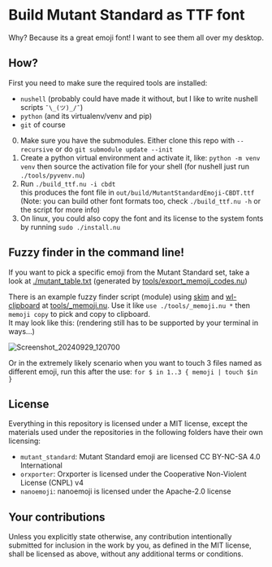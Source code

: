 # Build Mutant Standard as TTF font

Why? Because its a great emoji font! I want to see them all over my desktop.

## How?

First you need to make sure the required tools are installed:

- `nushell` (probably could have made it without, but I like to write nushell scripts `¯\_(ツ)_/¯`)
- `python` (and its virtualenv/venv and pip)
- `git` of course

0. Make sure you have the submodules. Either clone this repo with `--recursive` or do `git submodule update --init`
1. Create a python virtual environment and activate it, like: `python -m venv venv` then source the activation file for your shell (for nushell just run `./tools/pyvenv.nu`)
2. Run `./build_ttf.nu -i cbdt`  
   this produces the font file in `out/build/MutantStandardEmoji-CBDT.ttf`  
   (Note: you can build other font formats too, check `./build_ttf.nu -h` or the script for more info)
3. On linux, you could also copy the font and its license to the system fonts by running `sudo ./install.nu`

## Fuzzy finder in the command line!

If you want to pick a specific emoji from the Mutant Standard set, take a look at [./mutant_table.txt](./mutant_table.txt) (generated by [tools/export_memoji_codes.nu](tools/export_memoji_codes.nu))

There is an example fuzzy finder script (module) using [skim](https://github.com/lotabout/skim) and [wl-clipboard](https://github.com/bugaevc/wl-clipboard) at [tools/_memoji.nu](./tools/_memoji.nu).
Use it like `use ./tools/_memoji.nu *` then `memoji copy` to pick and copy to clipboard.  
It may look like this: (rendering still has to be supported by your terminal in ways...)

![Screenshot_20240929_120700](https://github.com/user-attachments/assets/146ce312-a515-4604-b20d-e1744645709d)

Or in the extremely likely scenario when you want to touch 3 files named as different emoji, run this after the use: `for $ in 1..3 { memoji | touch $in }`

## License

Everything in this repository is licensed under a MIT license, except the materials used under the repositories in the following folders have their own licensing:

- `mutant_standard`: Mutant Standard emoji are licensed CC BY-NC-SA 4.0 International
- `orxporter`: Orxporter is licensed under the Cooperative Non-Violent License (CNPL) v4
- `nanoemoji`: nanoemoji is licensed under the Apache-2.0 license

## Your contributions

Unless you explicitly state otherwise, any contribution intentionally submitted for inclusion in the work by you, as defined in the MIT license, shall be licensed as above, without any additional terms or conditions.
